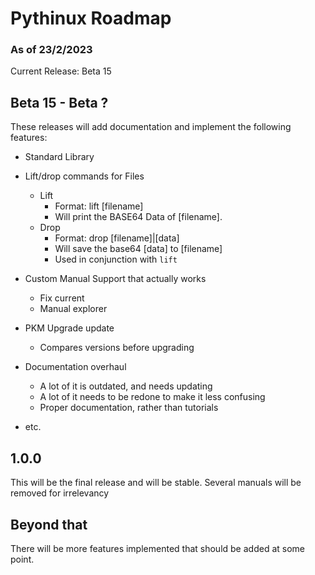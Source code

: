 # Pythinux Roadmap
### As of 23/2/2023
Current Release: Beta 15
## Beta 15 - Beta ?
These releases will add documentation and implement the following features:
* Standard Library
* Lift/drop commands for Files
	- Lift
		+ Format: lift [filename]
		+ Will print the BASE64 Data of [filename].
	- Drop
		+ Format: drop [filename]|[data]
		+ Will save the base64 [data] to [filename]
		+ Used in conjunction with `lift`
		
* Custom Manual Support that actually works
	- Fix current
	- Manual explorer
	
* PKM Upgrade update
	- Compares versions before upgrading
	
* Documentation overhaul
	- A lot of it is outdated, and needs updating
	- A lot of it needs to be redone to make it less confusing
	- Proper documentation, rather than tutorials
	
* etc.

## 1.0.0
This will be the final release and will be stable. Several manuals will be removed for irrelevancy
## Beyond that
There will be more features implemented that should be added at some point.
